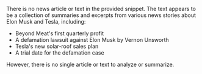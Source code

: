 There is no news article or text in the provided snippet. The text appears to be a collection of summaries and excerpts from various news stories about Elon Musk and Tesla, including:

* Beyond Meat's first quarterly profit
* A defamation lawsuit against Elon Musk by Vernon Unsworth
* Tesla's new solar-roof sales plan
* A trial date for the defamation case

However, there is no single article or text to analyze or summarize.